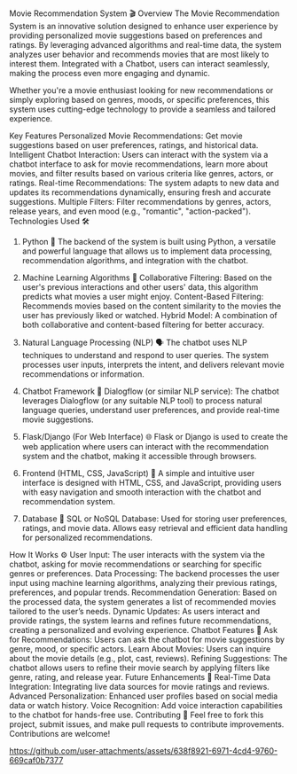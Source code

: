 Movie Recommendation System 🎬
Overview
The Movie Recommendation System is an innovative solution designed to enhance user experience by providing personalized movie suggestions based on preferences and ratings. By leveraging advanced algorithms and real-time data, the system analyzes user behavior and recommends movies that are most likely to interest them. Integrated with a Chatbot, users can interact seamlessly, making the process even more engaging and dynamic.

Whether you're a movie enthusiast looking for new recommendations or simply exploring based on genres, moods, or specific preferences, this system uses cutting-edge technology to provide a seamless and tailored experience.

Key Features
Personalized Movie Recommendations: Get movie suggestions based on user preferences, ratings, and historical data.
Intelligent Chatbot Interaction: Users can interact with the system via a chatbot interface to ask for movie recommendations, learn more about movies, and filter results based on various criteria like genres, actors, or ratings.
Real-time Recommendations: The system adapts to new data and updates its recommendations dynamically, ensuring fresh and accurate suggestions.
Multiple Filters: Filter recommendations by genres, actors, release years, and even mood (e.g., "romantic", "action-packed").
Technologies Used 🛠️
1. Python 🐍
The backend of the system is built using Python, a versatile and powerful language that allows us to implement data processing, recommendation algorithms, and integration with the chatbot.

2. Machine Learning Algorithms 🤖
Collaborative Filtering: Based on the user's previous interactions and other users' data, this algorithm predicts what movies a user might enjoy.
Content-Based Filtering: Recommends movies based on the content similarity to the movies the user has previously liked or watched.
Hybrid Model: A combination of both collaborative and content-based filtering for better accuracy.
3. Natural Language Processing (NLP) 🗣️
The chatbot uses NLP techniques to understand and respond to user queries. The system processes user inputs, interprets the intent, and delivers relevant movie recommendations or information.

4. Chatbot Framework 💬
Dialogflow (or similar NLP service): The chatbot leverages Dialogflow (or any suitable NLP tool) to process natural language queries, understand user preferences, and provide real-time movie suggestions.
5. Flask/Django (For Web Interface) 🌐
Flask or Django is used to create the web application where users can interact with the recommendation system and the chatbot, making it accessible through browsers.
6. Frontend (HTML, CSS, JavaScript) 🌟
A simple and intuitive user interface is designed with HTML, CSS, and JavaScript, providing users with easy navigation and smooth interaction with the chatbot and recommendation system.

7. Database 💾
SQL or NoSQL Database: Used for storing user preferences, ratings, and movie data. Allows easy retrieval and efficient data handling for personalized recommendations.

How It Works ⚙️
User Input: The user interacts with the system via the chatbot, asking for movie recommendations or searching for specific genres or preferences.
Data Processing: The backend processes the user input using machine learning algorithms, analyzing their previous ratings, preferences, and popular trends.
Recommendation Generation: Based on the processed data, the system generates a list of recommended movies tailored to the user’s needs.
Dynamic Updates: As users interact and provide ratings, the system learns and refines future recommendations, creating a personalized and evolving experience.
Chatbot Features 🤖
Ask for Recommendations: Users can ask the chatbot for movie suggestions by genre, mood, or specific actors.
Learn About Movies: Users can inquire about the movie details (e.g., plot, cast, reviews).
Refining Suggestions: The chatbot allows users to refine their movie search by applying filters like genre, rating, and release year.
Future Enhancements 🌱
Real-Time Data Integration: Integrating live data sources for movie ratings and reviews.
Advanced Personalization: Enhanced user profiles based on social media data or watch history.
Voice Recognition: Add voice interaction capabilities to the chatbot for hands-free use.
Contributing 🤝
Feel free to fork this project, submit issues, and make pull requests to contribute improvements. Contributions are welcome!




https://github.com/user-attachments/assets/638f8921-6971-4cd4-9760-669caf0b7377

